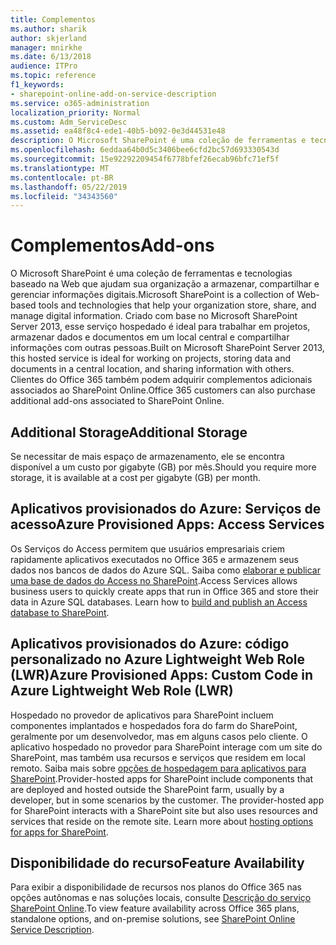 ```yaml
---
title: Complementos
ms.author: sharik
author: skjerland
manager: mnirkhe
ms.date: 6/13/2018
audience: ITPro
ms.topic: reference
f1_keywords:
- sharepoint-online-add-on-service-description
ms.service: o365-administration
localization_priority: Normal
ms.custom: Adm_ServiceDesc
ms.assetid: ea48f8c4-ede1-40b5-b092-0e3d44531e48
description: O Microsoft SharePoint é uma coleção de ferramentas e tecnologias baseado na Web que ajudam sua organização a armazenar, compartilhar e gerenciar informações digitais. Criado com base no Microsoft SharePoint Server 2013, esse serviço hospedado é ideal para trabalhar em projetos, armazenar dados e documentos em um local central e compartilhar informações com outras pessoas. Clientes do Office 365 também podem adquirir complementos adicionais associados ao SharePoint Online.
ms.openlocfilehash: 6eddaa64b0d5c3406bee6cfd2bc57d693330543d
ms.sourcegitcommit: 15e92292209454f6778bfef26ecab96bfc71ef5f
ms.translationtype: MT
ms.contentlocale: pt-BR
ms.lasthandoff: 05/22/2019
ms.locfileid: "34343560"
---
```

# <a name="add-ons"></a><span data-ttu-id="090f6-105">Complementos</span><span class="sxs-lookup"><span data-stu-id="090f6-105">Add-ons</span></span>

<span data-ttu-id="090f6-106">O Microsoft SharePoint é uma coleção de ferramentas e tecnologias baseado na Web que ajudam sua organização a armazenar, compartilhar e gerenciar informações digitais.</span><span class="sxs-lookup"><span data-stu-id="090f6-106">Microsoft SharePoint is a collection of Web-based tools and technologies that help your organization store, share, and manage digital information.</span></span> <span data-ttu-id="090f6-107">Criado com base no Microsoft SharePoint Server 2013, esse serviço hospedado é ideal para trabalhar em projetos, armazenar dados e documentos em um local central e compartilhar informações com outras pessoas.</span><span class="sxs-lookup"><span data-stu-id="090f6-107">Built on Microsoft SharePoint Server 2013, this hosted service is ideal for working on projects, storing data and documents in a central location, and sharing information with others.</span></span> <span data-ttu-id="090f6-108">Clientes do Office 365 também podem adquirir complementos adicionais associados ao SharePoint Online.</span><span class="sxs-lookup"><span data-stu-id="090f6-108">Office 365 customers can also purchase additional add-ons associated to SharePoint Online.</span></span>
  
## <a name="additional-storage"></a><span data-ttu-id="090f6-109">Additional Storage</span><span class="sxs-lookup"><span data-stu-id="090f6-109">Additional Storage</span></span>
<span data-ttu-id="090f6-110"><a name="bkmk_AdditionalStorage"> </a></span><span class="sxs-lookup"><span data-stu-id="090f6-110"></span></span>

<span data-ttu-id="090f6-111">Se necessitar de mais espaço de armazenamento, ele se encontra disponível a um custo por gigabyte (GB) por mês.</span><span class="sxs-lookup"><span data-stu-id="090f6-111">Should you require more storage, it is available at a cost per gigabyte (GB) per month.</span></span>
  
## <a name="azure-provisioned-apps-access-services"></a><span data-ttu-id="090f6-112">Aplicativos provisionados do Azure: Serviços de acesso</span><span class="sxs-lookup"><span data-stu-id="090f6-112">Azure Provisioned Apps: Access Services</span></span>
<span data-ttu-id="090f6-113"><a name="bkmk_AzureProvisionedAppsAccessServices"> </a></span><span class="sxs-lookup"><span data-stu-id="090f6-113"></span></span>

<span data-ttu-id="090f6-p103">Os Serviços do Access permitem que usuários empresariais criem rapidamente aplicativos executados no Office 365 e armazenem seus dados nos bancos de dados do Azure SQL. Saiba como [elaborar e publicar uma base de dados do Access no SharePoint](https://go.microsoft.com/fwlink/p/?LinkID=393754).</span><span class="sxs-lookup"><span data-stu-id="090f6-p103">Access Services allows business users to quickly create apps that run in Office 365 and store their data in Azure SQL databases. Learn how to [build and publish an Access database to SharePoint](https://go.microsoft.com/fwlink/p/?LinkID=393754).</span></span>
  
## <a name="azure-provisioned-apps-custom-code-in-azure-lightweight-web-role-lwr"></a><span data-ttu-id="090f6-116">Aplicativos provisionados do Azure: código personalizado no Azure Lightweight Web Role (LWR)</span><span class="sxs-lookup"><span data-stu-id="090f6-116">Azure Provisioned Apps: Custom Code in Azure Lightweight Web Role (LWR)</span></span>
<span data-ttu-id="090f6-117"><a name="bkmk_AzureProvisionedAppsCustomCodeinAzureLWR"> </a></span><span class="sxs-lookup"><span data-stu-id="090f6-117"></span></span>

<span data-ttu-id="090f6-p104">Hospedado no provedor de aplicativos para SharePoint incluem componentes implantados e hospedados fora do farm do SharePoint, geralmente por um desenvolvedor, mas em alguns casos pelo cliente. O aplicativo hospedado no provedor para SharePoint interage com um site do SharePoint, mas também usa recursos e serviços que residem em local remoto. Saiba mais sobre [opções de hospedagem para aplicativos para SharePoint](https://go.microsoft.com/fwlink/?LinkId=271314).</span><span class="sxs-lookup"><span data-stu-id="090f6-p104">Provider-hosted apps for SharePoint include components that are deployed and hosted outside the SharePoint farm, usually by a developer, but in some scenarios by the customer. The provider-hosted app for SharePoint interacts with a SharePoint site but also uses resources and services that reside on the remote site. Learn more about [hosting options for apps for SharePoint](https://go.microsoft.com/fwlink/?LinkId=271314).</span></span>
  
## <a name="feature-availability"></a><span data-ttu-id="090f6-121">Disponibilidade do recurso</span><span class="sxs-lookup"><span data-stu-id="090f6-121">Feature Availability</span></span>
<span data-ttu-id="090f6-122"><a name="bkmk_AzureProvisionedAppsCustomCodeinAzureLWR"> </a></span><span class="sxs-lookup"><span data-stu-id="090f6-122"></span></span>

<span data-ttu-id="090f6-123">Para exibir a disponibilidade de recursos nos planos do Office 365 nas opções autônomas e nas soluções locais, consulte [Descrição do serviço SharePoint Online](sharepoint-online-service-description.md).</span><span class="sxs-lookup"><span data-stu-id="090f6-123">To view feature availability across Office 365 plans, standalone options, and on-premise solutions, see [SharePoint Online Service Description](sharepoint-online-service-description.md).</span></span>
  

